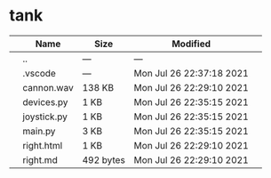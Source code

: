 tank
====

<table><thead><tr class="header"><th></th><th>Name</th><th>Size</th><th>Modified</th><th></th></tr></thead><tbody><tr class="odd"><td></td><td><span class="goup">..</span></td><td>—</td><td>—</td><td></td></tr><tr class="even"><td></td><td><span class="name">.vscode</span></td><td>—</td><td>Mon Jul 26 22:37:18 2021</td><td></td></tr><tr class="odd"><td></td><td><span class="name">cannon.wav</span></td><td>138 KB</td><td>Mon Jul 26 22:29:10 2021</td><td></td></tr><tr class="even"><td></td><td><span class="name">devices.py</span></td><td>1 KB</td><td>Mon Jul 26 22:35:15 2021</td><td></td></tr><tr class="odd"><td></td><td><span class="name">joystick.py</span></td><td>1 KB</td><td>Mon Jul 26 22:35:15 2021</td><td></td></tr><tr class="even"><td></td><td><span class="name">main.py</span></td><td>3 KB</td><td>Mon Jul 26 22:35:15 2021</td><td></td></tr><tr class="odd"><td></td><td><span class="name">right.html</span></td><td>1 KB</td><td>Mon Jul 26 22:29:10 2021</td><td></td></tr><tr class="even"><td></td><td><span class="name">right.md</span></td><td>492 bytes</td><td>Mon Jul 26 22:29:10 2021</td><td></td></tr></tbody></table>
